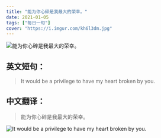 ```yaml
---
title: "能为你心碎是我最大的荣幸。"
date: 2021-01-05
tags: ["每日一句"]
cover: "https://i.imgur.com/kh6l3dm.jpg"
---
```


![能为你心碎是我最大的荣幸。](https://i.imgur.com/OUs2VFN.jpg)

## 英文短句：
> It would be a privilege to have my heart broken by you.

<!--more-->

## 中文翻译：
> 能为你心碎是我最大的荣幸。

![It would be a privilege to have my heart broken by you.](https://i.imgur.com/GfbGDkH.jpg)

